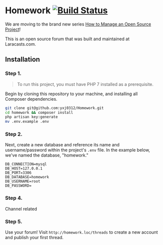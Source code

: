 # Homework [![Build Status](https://travis-ci.org/yxj0312/Homework.svg?branch=master)](https://travis-ci.org/yxj0312/Homework)

We are moving to the brand new series [How to Manage an Open Source Project](https://laracasts.com/series/how-to-manage-an-open-source-project)!

This is an open source forum that was built and maintained at Laracasts.com.

## Installation

### Step 1.

> To run this project, you must have PHP 7 installed as a prerequisite.

Begin by cloning this repository to your machine, and installing all Composer dependencies.

```bash
git clone git@github.com:yxj0312/Homework.git
cd homework && composer install
php artisan key:generate
mv .env.example .env
```

### Step 2.

Next, create a new database and reference its name and username/password within the project's `.env` file. In the example below, we've named the database, "homework."

```
DB_CONNECTION=mysql
DB_HOST=127.0.0.1
DB_PORT=3306
DB_DATABASE=homework
DB_USERNAME=root
DB_PASSWORD=
```
### Step 4.

Channel related

### Step 5.

Use your forum! Visit `http://homework.loc/threads` to create a new account and publish your first thread.



